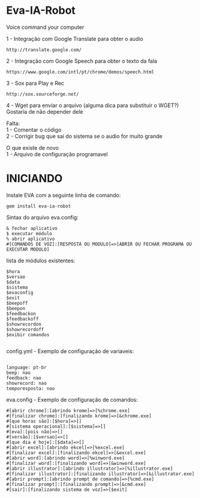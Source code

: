 Eva-IA-Robot
============

Voice command  your computer<br>

1 - Integração com Google Translate para obter o audio
<pre><code>http://translate.google.com/</code></pre>
2 - Integração com Google Speech para obter o texto da fala
<pre><code>https://www.google.com/intl/pt/chrome/demos/speech.html</code></pre>
3 - Sox para Play e Rec
<pre><code>http://sox.sourceforge.net/</code></pre>
4 - Wget para enviar o arquivo (alguma dica para substituir o WGET?) Gostaria de não depender dele<br>

Falta:<br>
1 - Comentar o código<br>
2 - Corrigir bug que sai do sistema se o audio for muito grande <br>

O que existe de novo<br>
1 - Arquivo de configuração programavel

INICIANDO
=========
Instale EVA com a seguinte linha de comando:

<pre><code>gem install eva-ia-robot</code></pre>

Sintax do arquivo eva.config:
<pre><code>& fechar aplicativo
$ executar módulo
% abrir aplicativo
#[COMANDOS DE VOZ]:[RESPOSTA OU MODULO]=>[ABRIR OU FECHAR PROGRAMA OU EXECUTAR MODULO]
</code></pre>

lista de módulos existentes:
<pre><code>$hora
$versao
$data
$sistema
$evaconfig
$exit
$beepoff
$beepon
$feedbackon
$feedbackoff
$showrecordon
$showrecordoff
$exibir comandos

</code></pre>
config.yml - Exemplo de configuração de variaveis:
<pre><code>
language: pt-br
beep: nao
feedback: nao
showrecord: nao
temporesposta: nao
</code></pre>

eva.config - Exemplo de configuração de comandos:
<pre><code>#[abrir chrome]:[abrindo krome]=>[%chrome.exe]
#[finalizar chrome]:[finalizando krome]=>[&chrome.exe]
#[que horas são]:[$hora]=>[]
#[sistema operacional]:[$sistema]=>[]
#[eva]:[pois não]=>[]
#[versão]:[$versao]=>[]
#[que dia é hoje]:[$data]=>[]
#[abrir excel]:[abrindo ekcel]=>[%excel.exe]
#[finalizar excel]:[finalizando ekcel]=>[&excel.exe]
#[abrir word]:[abrindo word]=>[%winword.exe]
#[finalizar word]:[finalizando word]=>[&winword.exe]
#[abrir illustrator]:[abrindo illustrator]=>[%illustrator.exe]
#[finalizar illustrator]:[finalizando illustrator]=>[&illustrator.exe]
#[abrir prompt]:[abrindo prompt de comando]=>[%cmd.exe]
#[finalizar prompt]:[finalizando prompt]=>[&cmd.exe]
#[sair]:[finalizando sistema de voz]=>[$exit]
</code></pre>

